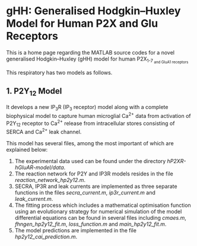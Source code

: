 # gHH: Generalised Hodgkin–Huxley Model for Human P2X and Glu Receptors

This is a home page regarding the MATLAB source codes for a novel generalised Hodgkin–Huxley (gHH) model for human P2X<sub>1-7<sub> and GluA1 receptors

This respiratory has two models as follows.

## 1. P2Y<sub>12</sub> Model
It develops a new IP<sub>3</sub>R (IP<sub>3</sub> receptor) model along with a complete biophysical model to capture human microglial Ca<sup>2+</sup> data from activation of P2Y<sub>12</sub> receptor to Ca<sup>2+</sup> release from intracellular stores consisting of SERCA and Ca<sup>2+</sup> leak channel.

This model has several files, among the most important of which are explained below:

1. The experimental data used can be found under the directory _hP2XR-hGluAR-model/data_.
2. The reaction network for P2Y and IP3R models resides in the file _reaction_network_hp2y12.m_.
3. SECRA, IP3R and leak currents are implemented as three separate functions in the files _secra_current.m_, _ip3r_current.m_ and _leak_current.m_.
4. The fitting process which includes a mathematical optimisation function using an evolutionary strategy for numerical simulation of the model differential equations can be found in several files including _cmaes.m_, _fhngen_hp2y12_fit.m_, _loss_function.m_ and _main_hp2y12_fit.m_.
5. The model predictions are implemented in the file _hp2y12_cai_prediction.m_.
